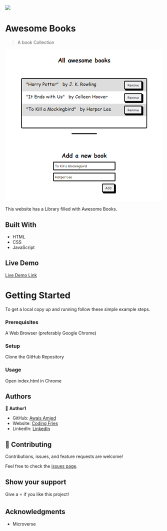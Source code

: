 ![](https://img.shields.io/badge/Microverse-blueviolet)

# Awesome Books

> A book Collection

![screenshot](images/app_screenshot.png)

This website has a Library filled with Awesome Books.

## Built With

- HTML
- CSS
- JavaScript

## Live Demo

[Live Demo Link](https://awais-amjed.github.io/Awesome-Books-ES6/)

# Getting Started

To get a local copy up and running follow these simple example steps.

### Prerequisites

A Web Browser (preferably Google Chrome)

### Setup

Clone the GitHub Repository

### Usage

Open index.html in Chrome

## Authors

👤 **Author1**

- GitHub: [Awais Amjed](https://github.com/awais-amjed)
- Website: [Coding Fries](https://codingfries.com)
- LinkedIn: [LinkedIn](https://www.linkedin.com/in/awais-amjed)

## 🤝 Contributing

Contributions, issues, and feature requests are welcome!

Feel free to check the [issues page](../../issues/).

## Show your support

Give a ⭐️ if you like this project!

## Acknowledgments

- Microverse